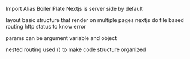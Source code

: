 Import Alias
Boiler Plate
Nextjs is server side by default

layout basic structure that render on multiple pages
nextjs do file based routing
http status to know error

params can be argument variable and object

nested routing used () to make code structure organized
